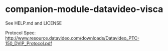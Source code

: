 # companion-module-datavideo-visca
See HELP.md and LICENSE

Protocol Spec: http://www.resource.datavideo.com/downloads/Datavideo_PTC-150_DVIP_Protocol.pdf
